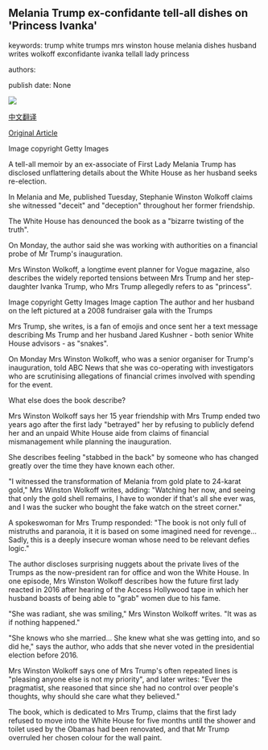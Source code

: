 ## Melania Trump ex-confidante tell-all dishes on 'Princess Ivanka'

keywords: trump white trumps mrs winston house melania dishes husband writes wolkoff exconfidante ivanka tellall lady princess

authors: 

publish date: None

![](https://ichef.bbci.co.uk/news/1024/branded_news/17C28/production/_114202379_gettyimages-1269214959.jpg)

[中文翻译](Melania%20Trump%20ex-confidante%20tell-all%20dishes%20on%20%27Princess%20Ivanka%27_zh.md)

[Original Article](https://www.bbc.com/news/world-us-canada-53990233)

Image copyright Getty Images

A tell-all memoir by an ex-associate of First Lady Melania Trump has disclosed unflattering details about the White House as her husband seeks re-election.

In Melania and Me, published Tuesday, Stephanie Winston Wolkoff claims she witnessed "deceit" and "deception" throughout her former friendship.

The White House has denounced the book as a "bizarre twisting of the truth".

On Monday, the author said she was working with authorities on a financial probe of Mr Trump's inauguration.

Mrs Winston Wolkoff, a longtime event planner for Vogue magazine, also describes the widely reported tensions between Mrs Trump and her step-daughter Ivanka Trump, who Mrs Trump allegedly refers to as "princess".

Image copyright Getty Images Image caption The author and her husband on the left pictured at a 2008 fundraiser gala with the Trumps

Mrs Trump, she writes, is a fan of emojis and once sent her a text message describing Ms Trump and her husband Jared Kushner - both senior White House advisors - as "snakes".

On Monday Mrs Winston Wolkoff, who was a senior organiser for Trump's inauguration, told ABC News that she was co-operating with investigators who are scrutinising allegations of financial crimes involved with spending for the event.

What else does the book describe?

Mrs Winston Wolkoff says her 15 year friendship with Mrs Trump ended two years ago after the first lady "betrayed" her by refusing to publicly defend her and an unpaid White House aide from claims of financial mismanagement while planning the inauguration.

She describes feeling "stabbed in the back" by someone who has changed greatly over the time they have known each other.

"I witnessed the transformation of Melania from gold plate to 24-karat gold," Mrs Winston Wolkoff writes, adding: "Watching her now, and seeing that only the gold shell remains, I have to wonder if that's all she ever was, and I was the sucker who bought the fake watch on the street corner."

A spokeswoman for Mrs Trump responded: "The book is not only full of mistruths and paranoia, it it is based on some imagined need for revenge… Sadly, this is a deeply insecure woman whose need to be relevant defies logic."

The author discloses surprising nuggets about the private lives of the Trumps as the now-president ran for office and won the White House. In one episode, Mrs Winston Wolkoff describes how the future first lady reacted in 2016 after hearing of the Access Hollywood tape in which her husband boasts of being able to "grab" women due to his fame.

"She was radiant, she was smiling," Mrs Winston Wolkoff writes. "It was as if nothing happened."

"She knows who she married... She knew what she was getting into, and so did he," says the author, who adds that she never voted in the presidential election before 2016.

Mrs Winston Wolkoff says one of Mrs Trump's often repeated lines is "pleasing anyone else is not my priority", and later writes: "Ever the pragmatist, she reasoned that since she had no control over people's thoughts, why should she care what they believed."

The book, which is dedicated to Mrs Trump, claims that the first lady refused to move into the White House for five months until the shower and toilet used by the Obamas had been renovated, and that Mr Trump overruled her chosen colour for the wall paint.